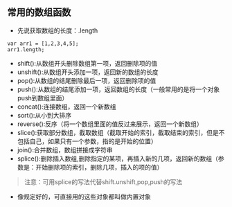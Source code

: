 ## 常用的数组函数
- 先说获取数组的长度：.length
```
var arr1 = [1,2,3,4,5];
arr1.length;
```
- shift():从数组开头删除数组第一项，返回删除项的值
- unshift():从数组开头添加一项，返回新的数组的长度
- pop():从数组的结尾删除最后一项，返回删除项的值
- push():从数组的结尾添加一项，返回数组的长度（一般常用的是将一个对象push到数组里面）
- concat():连接数组，返回一个新数组
- sort():从小到大排序
- reverse():反序（将一个数组里面的值反过来展示，返回一个新数组）
- slice():获取部分数组，截取数组（截取开始的索引，截取结束的索引，但是不包括自己，如果只有一个参数，指的是开始的位置）
- join():合并数组，数组拼接成字符串
- splice():删除插入数组,删除指定的某项，再插入新的几项，返回新的数组（参数是：开始删除项的索引，删除几项，插入的项的值）
> 注意：可用splice的写法代替shift.unshift,pop,push的写法


+ 像规定好的，可直接用的这些对象都叫做内置对象
